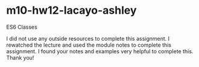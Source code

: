 # m10-hw12-lacayo-ashley
ES6 Classes

I did not use any outside resources to complete this assignment. I rewatched the lecture and used the module notes to complete this assignment. I found your notes and examples very helpful to complete this. Thank you!

